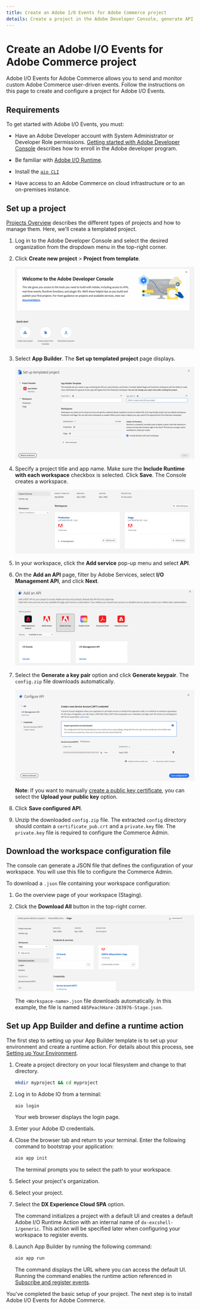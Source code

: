```yaml
---
title: Create an Adobe I/O Events for Adobe Commerce project
details: Create a project in the Adobe Developer Console, generate API credentials, and download the workspace configuration.
---
```


# Create an Adobe I/O Events for Adobe Commerce project

Adobe I/O Events for Adobe Commerce allows you to send and monitor custom Adobe Commerce user-driven events. Follow the instructions on this page to create and configure a project for Adobe I/O Events.

## Requirements

To get started with Adobe I/O Events, you must:

*  Have an Adobe Developer account with System Administrator or Developer Role permissions. [Getting started with Adobe Developer Console](https://developer.adobe.com/developer-console/docs/guides/getting-started/) describes how to enroll in the Adobe developer program.

*  Be familiar with [Adobe I/O Runtime](https://developer.adobe.com/runtime/docs/guides/getting-started/).

*  Install the [`aio CLI`](https://developer.adobe.com/runtime/docs/guides/getting-started/setup/)

*  Have access to an Adobe Commerce on cloud infrastructure or to an on-premises instance.

## Set up a project

[Projects Overview](https://developer.adobe.com/developer-console/docs/guides/projects/) describes the different types of projects and how to manage them. Here, we'll create a templated project.

1. Log in to the Adobe Developer Console and select the desired organization from the dropdown menu in the top-right corner.

1. Click **Create new project** > **Project from template**.

   ![Create a project](../_images/create-project.png)

1. Select **App Builder**. The **Set up templated project** page displays.

   ![Add an api](../_images/set-up-templated-project.png)

1. Specify a project title and app name. Make sure the **Include Runtime with each workspace** checkbox is selected. Click **Save**. The Console creates a workspace.

   ![Add an api](../_images/workspaces.png)

1. In your workspace, click the **Add service** pop-up menu and select **API**.

1. On the **Add an API** page, filter by Adobe Services, select **I/O Management API**, and click **Next**.

   ![Select IO events](../_images/adobe-io-events.png)

1. Select the **Generate a key pair** option and click **Generate keypair**. The `config.zip` file downloads automatically.

   ![generate a key pair](../_images/generate-key-pair.png)

   **Note**: If you want to manually [create a public key certificate](https://developer.adobe.com/developer-console/docs/guides/authentication/JWT/JWTCertificate/), you can select the **Upload your public key** option.

1. Click **Save configured API**.

1. Unzip the downloaded `config.zip` file. The extracted `config` directory should contain a `certificate_pub.crt` and a `private.key` file. The `private.key` file is required to configure the Commerce Admin.

## Download the workspace configuration file

The console can generate a JSON file that defines the configuration of your workspace. You will use this file to configure the Commerce Admin.

To download a `.json` file containing your workspace configuration:

1. Go the overview page of your workspace (Staging).

1. Click the **Download All** button in the top-right corner.

   ![download the workspace config](../_images/download-workspace-config.png)

   The `<Workspace-name>.json` file downloads automatically. In this example, the file is named `485PeachHare-283976-Stage.json`.

## Set up App Builder and define a runtime action

The first step to setting up your App Builder template is to set up your environment and create a runtime action. For details about this process, see [Setting up Your Environment](https://developer.adobe.com/runtime/docs/guides/getting-started/setup/).

1. Create a project directory on your local filesystem and change to that directory.

   ```bash
   mkdir myproject && cd myproject
   ```

1. Log in to Adobe IO from a terminal:

   ```bash
   aio login
   ```

   Your web browser displays the login page.

1. Enter your Adobe ID credentials.

1. Close the browser tab and return to your terminal. Enter the following command to bootstrap your application:

   ```bash
   aio app init
   ```

   The terminal prompts you to select the path to your workspace.

1. Select your project's organization.

1. Select your project.

1. Select the  **DX Experience Cloud SPA** option.

   The command initializes a project with a default UI and creates a default Adobe I/O Runtime Action with an internal name of `dx-excshell-1/generic`. This action will be specified later when configuring your workspace to register events.

1. Launch App Builder by running the following command:

   ```bash
   aio app run
   ```

   The command displays the URL where you can access the default UI. Running the command enables the runtime action referenced in [Subscribe and register events](configure-commerce.md#subscribe-and-register-events).

You've completed the basic setup of your project. The next step is to install Adobe I/O Events for Adobe Commerce.
